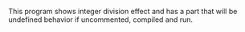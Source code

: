 This program shows integer division effect and
has a part that will be undefined behavior if uncommented, compiled and run.